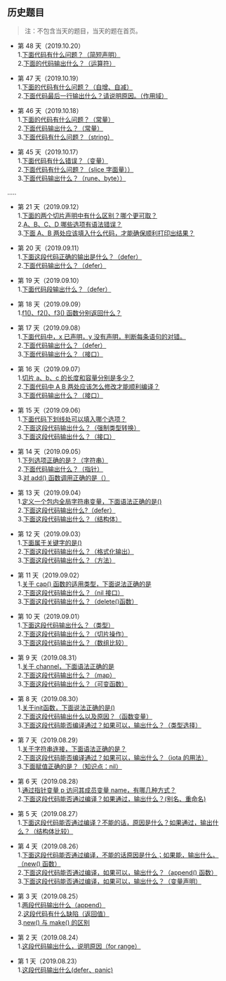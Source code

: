 ## 历史题目
>注：不包含当天的题目，当天的题在首页。


- 第 48 天（2019.10.20）<br>
1.[下面代码有什么问题？（简短声明）](https://github.com/Seekload/go-interview/issues/54)<br>
2.[下面的代码输出什么？（运算符）](https://github.com/Seekload/go-interview/issues/55)<br>

- 第 47 天（2019.10.19）<br>
1.[下面的代码有什么问题？（自增、自减）](https://github.com/Seekload/go-interview/issues/56)<br>
2.[下面代码最后一行输出什么？请说明原因。（作用域）](https://github.com/Seekload/go-interview/issues/57)<br>


- 第 46 天（2019.10.18）<br>
1.[下面的代码有什么问题？（常量）](https://github.com/Seekload/go-interview/issues/58)<br>
2.[下面代码输出什么？（常量）](https://github.com/Seekload/go-interview/issues/59)<br>
3.[下面代码有什么问题？（string）](https://github.com/Seekload/go-interview/issues/60)<br>


- 第 45 天（2019.10.17）<br>
1.[下面代码有什么错误？（变量）](https://github.com/Seekload/go-interview/issues/61)<br>
2.[下面代码有什么问题？（slice 字面量））](https://github.com/Seekload/go-interview/issues/62)<br>
3.[下面代码输出什么？（rune、byte））](https://github.com/Seekload/go-interview/issues/63)<br>


..... 


- 第 21 天（2019.09.12）<br>
1.[下面的两个切片声明中有什么区别？哪个更可取？](https://github.com/Seekload/go-interview/issues/51)<br>
2.[A、B、C、D 哪些选项有语法错误？](https://github.com/Seekload/go-interview/issues/52)<br>
3.[下面 A、B 两处应该填入什么代码，才能确保顺利打印出结果？ ](https://github.com/Seekload/go-interview/issues/53)


- 第 20 天（2019.09.11）<br>
1.[下面这段代码正确的输出是什么？（defer）](https://github.com/Seekload/go-interview/issues/49)<br>
2.[下面代码输出什么？（defer）](https://github.com/Seekload/go-interview/issues/50)<br>


- 第 19 天（2019.09.10）<br>
1.[下面代码段输出什么？（defer）](https://github.com/Seekload/go-interview/issues/48)<br>


- 第 18 天（2019.09.09）<br>
1.[f1()、f2()、f3() 函数分别返回什么？](https://github.com/Seekload/go-interview/issues/47)<br>


- 第 17 天（2019.09.08）<br>
1.[下面代码中，x 已声明，y 没有声明，判断每条语句的对错。](https://github.com/Seekload/go-interview/issues/44)<br>
2.[下面代码输出什么？（defer）](https://github.com/Seekload/go-interview/issues/45)<br>
3.[下面代码输出什么？（接口）](https://github.com/Seekload/go-interview/issues/46)


- 第 16 天（2019.09.07）<br>
1.[切片 a、b、c 的长度和容量分别是多少？](https://github.com/Seekload/go-interview/issues/41)<br>
2.[下面代码中 A B 两处应该怎么修改才能顺利编译？](https://github.com/Seekload/go-interview/issues/42)<br>
3.[下面代码输出什么？（接口）](https://github.com/Seekload/go-interview/issues/43)




- 第 15 天（2019.09.06）<br>
1.[下面代码下划线处可以填入哪个选项？](https://github.com/Seekload/go-interview/issues/38)<br>
2.[下面这段代码输出什么？（强制类型转换）](https://github.com/Seekload/go-interview/issues/39)<br>
3.[下面这段代码输出什么？（接口）](https://github.com/Seekload/go-interview/issues/40)


- 第 14 天（2019.09.05）<br>
1.[下列选项正确的是？（字符串）](https://github.com/Seekload/go-interview/issues/35)<br>
2.[下面代码输出什么？（指针）](https://github.com/Seekload/go-interview/issues/36)<br>
3.[对 add() 函数调用正确的是（）](https://github.com/Seekload/go-interview/issues/37)


- 第 13 天（2019.09.04）<br>
1.[定义一个包内全局字符串变量，下面语法正确的是()](https://github.com/Seekload/go-interview/issues/32)<br>
2.[下面这段代码输出什么?（defer）](https://github.com/Seekload/go-interview/issues/34)<br>
3.[下面这段代码输出什么？（结构体）](https://github.com/Seekload/go-interview/issues/33)



- 第 12 天（2019.09.03）<br>
1.[下面属于关键字的是()](https://github.com/Seekload/go-interview/issues/29)<br>
2.[下面这段代码输出什么？（格式化输出）](https://github.com/Seekload/go-interview/issues/30)<br>
3.[下面这段代码输出什么？（方法）](https://github.com/Seekload/go-interview/issues/31)


- 第 11 天（2019.09.02）<br>
1.[关于 cap() 函数的适用类型，下面说法正确的是](https://github.com/Seekload/go-interview/issues/26)<br>
2.[下面这段代码输出什么？（nil 接口）](https://github.com/Seekload/go-interview/issues/27)<br>
3.[下面这段代码输出什么？（delete()函数） ](https://github.com/Seekload/go-interview/issues/28)


- 第 10 天（2019.09.01）<br>
1.[下面这段代码输出什么？（类型）](https://github.com/Seekload/go-interview/issues/23)<br>
2.[下面这段代码输出什么？（切片操作）](https://github.com/Seekload/go-interview/issues/24)<br>
3.[下面这段代码输出什么？（数组比较） ](https://github.com/Seekload/go-interview/issues/25)


- 第 9 天（2019.08.31）<br>
1.[关于 channel，下面语法正确的是](https://github.com/Seekload/go-interview/issues/20)<br>
2.[下面这段代码输出什么？（map）](https://github.com/Seekload/go-interview/issues/21)<br>
3.[下面这段代码输出什么？（可变函数） ](https://github.com/Seekload/go-interview/issues/22)


- 第 8 天（2019.08.30）<br>
1.[关于init函数，下面说法正确的是()](https://github.com/Seekload/go-interview/issues/17)<br>
2.[下面这段代码输出什么以及原因？（函数变量） ](https://github.com/Seekload/go-interview/issues/18)<br>
3.[下面这段代码能否编译通过？如果可以，输出什么？（类型选择） ](https://github.com/Seekload/go-interview/issues/19)

- 第 7 天（2019.08.29）<br>
1.[关于字符串连接，下面语法正确的是？](https://github.com/Seekload/go-interview/issues/14)<br>
2.[下面这段代码能否编译通过？如果可以，输出什么？（iota 的用法） ](https://github.com/Seekload/go-interview/issues/15)<br>
3.[下面赋值正确的是？（知识点：nil）](https://github.com/Seekload/go-interview/issues/16)

- 第 6 天（2019.08.28）<br>
1.[通过指针变量 p 访问其成员变量 name，有哪几种方式？](https://github.com/Seekload/go-interview/issues/12)<br>
2.[下面这段代码能否通过编译？如果通过，输出什么？(别名、重命名) ](https://github.com/Seekload/go-interview/issues/13)

- 第 5 天（2019.08.27）<br>
1.[下面这段代码能否通过编译？不能的话，原因是什么？如果通过，输出什么？（结构体比较）](https://github.com/Seekload/go-interview/issues/11)

- 第 4 天（2019.08.26）<br>
1.[下面这段代码能否通过编译，不能的话原因是什么；如果能，输出什么。（new() 函数）](https://github.com/Seekload/go-interview/issues/7)<br>
2.[下面这段代码能否通过编译，如果可以，输出什么？（append() 函数）](https://github.com/Seekload/go-interview/issues/8)<br>
3.[下面这段代码能否通过编译，如果可以，输出什么？（变量声明）](https://github.com/Seekload/go-interview/issues/9)

- 第 3 天（2019.08.25）<br>
1.[两段代码输出什么（append）](https://github.com/Seekload/go-interview/issues/4)<br>
2.[这段代码有什么缺陷（返回值）](https://github.com/Seekload/go-interview/issues/5)<br>
3.[new() 与 make() 的区别](https://github.com/Seekload/go-interview/issues/6)

- 第 2 天（2019.08.24）<br>
1.[这段代码输出什么，说明原因（for range）](https://github.com/Seekload/go-interview/issues/3)

- 第 1 天（2019.08.23）<br>
1.[这段代码输出什么(defer、panic)](https://github.com/Seekload/go-interview/issues/2)

